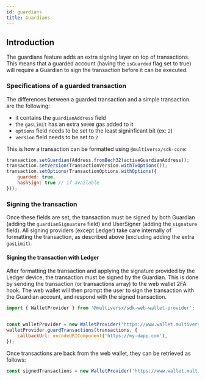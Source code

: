 ```yaml
---
id: guardians
title: Guardians
---
```


[comment]: # (mx-abstract)

## Introduction

The guardians feature adds an extra signing layer on top of transactions. This means that a guarded account (having the `isGuarded` flag set to true) will require a Guardian to sign the transaction before it can be executed.

[comment]: # (mx-context-auto)

### Specifications of a guarded transaction

The differences between a guarded transaction and a simple transaction are the following:
- it contains the `guardianAddress` field
- the `gasLimit` has an extra `50000` gas added to it
- `options` field needs to be set to the least signinficant bit (ex: `2`)
- `version` field needs to be set to `2`

This is how a transaction can be formatted using `@multiversx/sdk-core`:

```js
transaction.setGuardian(Address.fromBech32(activeGuardianAddress));
transaction.setVersion(TransactionVersion.withTxOptions());
transaction.setOptions(TransactionOptions.withOptions({
    guarded: true,
    hashSign: true // if available
}));
```

### Signing the transaction

Once these fields are set, the transaction must be signed by both Guardian (adding the `guardianSignuature` field) and UserSigner (adding the `signature` field).
All signing providers (except Ledger) take care internally of formatting the transaction, as described above (excluding adding the extra `gasLimit`).


#### Signing the transaction with Ledger 

After formatting the transaction and applying the signature provided by the Ledger device, the transaction must be signed by the Guardian. This is done by sending the transaction (or transactions array) to the web wallet 2FA hook. The web wallet will then prompt the user to sign the transaction with the Guardian account, and respond with the signed transaction.

```js
import { WalletProvider } from '@multiversx/sdk-web-wallet-provider';


const walletProvider = new WalletProvider('https://www.wallet.multiversx.com/dapp/init');
walletProvider.guardTransactions(transactions, {
    callbackUrl: encodeURIComponent('https://my-dapp.com'),
});
```
Once transactions are back from the web wallet, they can be retrieved as follows:

```js
const signedTransactions = new WalletProvider('https://www.wallet.multiversx.com/dapp/init').getTransactionsFromWalletUrl();
```



